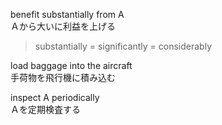 benefit substantially from A  
Ａから大いに利益を上げる

> substantially = significantly = considerably

load baggage into the aircraft  
手荷物を飛行機に積み込む

inspect A periodically  
Ａを定期検査する
